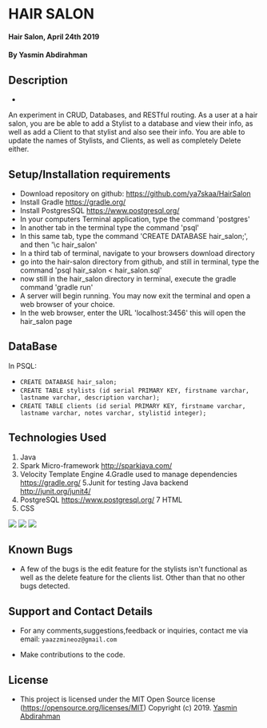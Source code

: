 # HAIR SALON
#### Hair Salon, April 24th 2019
#### By **Yasmin Abdirahman**

## Description
-
An experiment in CRUD, Databases, and RESTful routing. As a user at a hair salon, you are be able to add a Stylist to a database and view their info, as well as add a Client to that stylist and also see their info. You are able to update the names of Stylists, and Clients, as well as completely Delete either.


## Setup/Installation requirements

* Download repository on github: https://github.com/ya7skaa/HairSalon
* Install Gradle https://gradle.org/
* Install PostgresSQL https://www.postgresql.org/
* In your computers Terminal application, type the command 'postgres'
* In another tab in the terminal type the command 'psql'
* In this same tab, type the command 'CREATE DATABASE hair_salon;', and then '\c hair_salon'
* In a third tab of terminal, navigate to your browsers download directory
* go into the hair-salon directory from github, and still in terminal, type the command 'psql hair_salon < hair_salon.sql'
*  now still in the hair_salon directory in terminal, execute the gradle command 'gradle run'
* A server will begin running. You may now exit the terminal and open a web browser of your choice.
* In the web browser, enter the URL 'localhost:3456' this will open the hair_salon page

## DataBase
In PSQL:
* `CREATE DATABASE hair_salon;`
* `CREATE TABLE stylists (id serial PRIMARY KEY, firstname varchar, lastname varchar, description varchar);`
* `CREATE TABLE clients (id serial PRIMARY KEY, firstname varchar, lastname varchar, notes varchar, stylistid integer);`







## Technologies Used
1. Java
2. Spark Micro-framework http://sparkjava.com/
3. Velocity Template Engine
4.Gradle used to manage dependencies https://gradle.org/
5.Junit for testing Java backend http://junit.org/junit4/
6. PostgreSQL https://www.postgresql.org/
7  HTML
8. CSS


<img src="hair1.png">
<img src="hair2.png">
<img src="hair3.png">

## Known Bugs
- A few of the bugs is the edit feature for the stylists isn't functional as well as the delete feature for the clients list.
Other than that no other bugs detected.

## Support and Contact Details
- For any comments,suggestions,feedback or inquiries, contact me via email: `yaazzmineoz@gmail.com`


- Make contributions to the code.

## License
- This project is licensed under the MIT Open Source license (https://opensource.org/licenses/MIT) Copyright (c) 2019. [Yasmin Abdirahman](https://github.com/ya7skaa)
